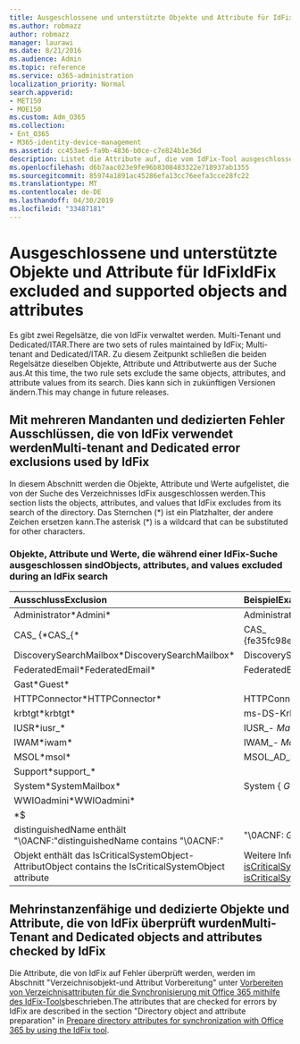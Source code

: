 ```yaml
---
title: Ausgeschlossene und unterstützte Objekte und Attribute für IdFix
ms.author: robmazz
author: robmazz
manager: laurawi
ms.date: 8/21/2016
ms.audience: Admin
ms.topic: reference
ms.service: o365-administration
localization_priority: Normal
search.appverid:
- MET150
- MOE150
ms.custom: Adm_O365
ms.collection:
- Ent_O365
- M365-identity-device-management
ms.assetid: cc453ae5-fa9b-4836-b0ce-c7e824b1e36d
description: Listet die Attribute auf, die vom IdFix-Tool ausgeschlossen und unterstützt werden.
ms.openlocfilehash: d6b7aac023e9fe96b8308483322e718937ab1355
ms.sourcegitcommit: 85974a1891ac45286efa13cc76eefa3cce28fc22
ms.translationtype: MT
ms.contentlocale: de-DE
ms.lasthandoff: 04/30/2019
ms.locfileid: "33487181"
---
```

# <a name="idfix-excluded-and-supported-objects-and-attributes"></a><span data-ttu-id="58c5d-103">Ausgeschlossene und unterstützte Objekte und Attribute für IdFix</span><span class="sxs-lookup"><span data-stu-id="58c5d-103">IdFix excluded and supported objects and attributes</span></span>
<span data-ttu-id="58c5d-104">Es gibt zwei Regelsätze, die von IdFix verwaltet werden. Multi-Tenant und Dedicated/ITAR.</span><span class="sxs-lookup"><span data-stu-id="58c5d-104">There are two sets of rules maintained by IdFix; Multi-tenant and Dedicated/ITAR.</span></span> <span data-ttu-id="58c5d-105">Zu diesem Zeitpunkt schließen die beiden Regelsätze dieselben Objekte, Attribute und Attributwerte aus der Suche aus.</span><span class="sxs-lookup"><span data-stu-id="58c5d-105">At this time, the two rule sets exclude the same objects, attributes, and attribute values from its search.</span></span> <span data-ttu-id="58c5d-106">Dies kann sich in zukünftigen Versionen ändern.</span><span class="sxs-lookup"><span data-stu-id="58c5d-106">This may change in future releases.</span></span>
  
## <a name="multi-tenant-and-dedicated-error-exclusions-used-by-idfix"></a><span data-ttu-id="58c5d-107">Mit mehreren Mandanten und dedizierten Fehler Ausschlüssen, die von IdFix verwendet werden</span><span class="sxs-lookup"><span data-stu-id="58c5d-107">Multi-tenant and Dedicated error exclusions used by IdFix</span></span>
<span data-ttu-id="58c5d-108">In diesem Abschnitt werden die Objekte, Attribute und Werte aufgelistet, die von der Suche des Verzeichnisses IdFix ausgeschlossen werden.</span><span class="sxs-lookup"><span data-stu-id="58c5d-108">This section lists the objects, attributes, and values that IdFix excludes from its search of the directory.</span></span> <span data-ttu-id="58c5d-109">Das Sternchen (\*) ist ein Platzhalter, der andere Zeichen ersetzen kann.</span><span class="sxs-lookup"><span data-stu-id="58c5d-109">The asterisk (\*) is a wildcard that can be substituted for other characters.</span></span>
  
### <a name="objects-attributes-and-values-excluded-during-an-idfix-search"></a><span data-ttu-id="58c5d-110">Objekte, Attribute und Werte, die während einer IdFix-Suche ausgeschlossen sind</span><span class="sxs-lookup"><span data-stu-id="58c5d-110">Objects, attributes, and values excluded during an IdFix search</span></span>

|<span data-ttu-id="58c5d-111">**Ausschluss**</span><span class="sxs-lookup"><span data-stu-id="58c5d-111">**Exclusion**</span></span>|<span data-ttu-id="58c5d-112">**Beispiel**</span><span class="sxs-lookup"><span data-stu-id="58c5d-112">**Example**</span></span>|
|:-----|:-----|
|<span data-ttu-id="58c5d-113">Administrator\*</span><span class="sxs-lookup"><span data-stu-id="58c5d-113">Admini\*</span></span> |<span data-ttu-id="58c5d-114">Administrator</span><span class="sxs-lookup"><span data-stu-id="58c5d-114">Administrator</span></span> |
|<span data-ttu-id="58c5d-115">CAS_ {\*</span><span class="sxs-lookup"><span data-stu-id="58c5d-115">CAS_{\*</span></span>  |<span data-ttu-id="58c5d-116">CAS_ {fe35fc98e69e4d08}</span><span class="sxs-lookup"><span data-stu-id="58c5d-116">CAS_{fe35fc98e69e4d08}</span></span> |
|<span data-ttu-id="58c5d-117">DiscoverySearchMailbox\*</span><span class="sxs-lookup"><span data-stu-id="58c5d-117">DiscoverySearchMailbox\*</span></span>  |<span data-ttu-id="58c5d-118">DiscoverySearchMailbox</span><span class="sxs-lookup"><span data-stu-id="58c5d-118">DiscoverySearchMailbox</span></span>  |
|<span data-ttu-id="58c5d-119">FederatedEmail\*</span><span class="sxs-lookup"><span data-stu-id="58c5d-119">FederatedEmail\*</span></span> |<span data-ttu-id="58c5d-120">FederatedEmail.</span><span class="sxs-lookup"><span data-stu-id="58c5d-120">FederatedEmail.</span></span> <span data-ttu-id="58c5d-121">*GUID*</span><span class="sxs-lookup"><span data-stu-id="58c5d-121">*GUID*</span></span> |
|<span data-ttu-id="58c5d-122">Gast\*</span><span class="sxs-lookup"><span data-stu-id="58c5d-122">Guest\*</span></span> ||
|<span data-ttu-id="58c5d-123">HTTPConnector\*</span><span class="sxs-lookup"><span data-stu-id="58c5d-123">HTTPConnector\*</span></span>  |<span data-ttu-id="58c5d-124">HTTPConnector</span><span class="sxs-lookup"><span data-stu-id="58c5d-124">HTTPConnector</span></span> |
|<span data-ttu-id="58c5d-125">krbtgt\*</span><span class="sxs-lookup"><span data-stu-id="58c5d-125">krbtgt\*</span></span> |<span data-ttu-id="58c5d-126">ms-DS-KrbTgt-Link</span><span class="sxs-lookup"><span data-stu-id="58c5d-126">ms-DS-KrbTgt-Link</span></span> |
|<span data-ttu-id="58c5d-127">IUSR\*</span><span class="sxs-lookup"><span data-stu-id="58c5d-127">iusr_\*</span></span> |<span data-ttu-id="58c5d-128">IUSR_- *MachineName*</span><span class="sxs-lookup"><span data-stu-id="58c5d-128">iusr_ *machinename*</span></span> |
|<span data-ttu-id="58c5d-129">IWAM\*</span><span class="sxs-lookup"><span data-stu-id="58c5d-129">iwam\*</span></span>  |<span data-ttu-id="58c5d-130">IWAM_- *MachineName*</span><span class="sxs-lookup"><span data-stu-id="58c5d-130">IWAM_ *machinename*</span></span> |
|<span data-ttu-id="58c5d-131">MSOL\*</span><span class="sxs-lookup"><span data-stu-id="58c5d-131">msol\*</span></span> |<span data-ttu-id="58c5d-132">MSOL_AD_SYNC</span><span class="sxs-lookup"><span data-stu-id="58c5d-132">MSOL_AD_SYNC</span></span> |
|<span data-ttu-id="58c5d-133">Support\*</span><span class="sxs-lookup"><span data-stu-id="58c5d-133">support_\*</span></span> ||
|<span data-ttu-id="58c5d-134">System\*</span><span class="sxs-lookup"><span data-stu-id="58c5d-134">SystemMailbox\*</span></span> |<span data-ttu-id="58c5d-135">System { *GUID* }</span><span class="sxs-lookup"><span data-stu-id="58c5d-135">Systemmailbox{ *GUID*  }</span></span>|
|<span data-ttu-id="58c5d-136">WWIOadmini\*</span><span class="sxs-lookup"><span data-stu-id="58c5d-136">WWIOadmini\*</span></span>  ||
|\*$ ||
|<span data-ttu-id="58c5d-137">distinguishedName enthält "\0ACNF:"</span><span class="sxs-lookup"><span data-stu-id="58c5d-137">distinguishedName contains "\0ACNF:"</span></span>|<span data-ttu-id="58c5d-138">"\0ACNF: *GUID* "</span><span class="sxs-lookup"><span data-stu-id="58c5d-138">"\0ACNF: *GUID*  "</span></span> |
|<span data-ttu-id="58c5d-139">Objekt enthält das IsCriticalSystemObject-Attribut</span><span class="sxs-lookup"><span data-stu-id="58c5d-139">Object contains the IsCriticalSystemObject attribute</span></span> |<span data-ttu-id="58c5d-140">Weitere Informationen finden Sie unter [Attribut isCriticalSystemObject](https://go.microsoft.com/fwlink/p/?LinkId=401169).</span><span class="sxs-lookup"><span data-stu-id="58c5d-140">See [Attribute isCriticalSystemObject](https://go.microsoft.com/fwlink/p/?LinkId=401169).</span></span> |
   
## <a name="multi-tenant-and-dedicated-objects-and-attributes-checked-by-idfix"></a><span data-ttu-id="58c5d-141">Mehrinstanzenfähige und dedizierte Objekte und Attribute, die von IdFix überprüft wurden</span><span class="sxs-lookup"><span data-stu-id="58c5d-141">Multi-Tenant and Dedicated objects and attributes checked by IdFix</span></span>
<span data-ttu-id="58c5d-142">Die Attribute, die von IdFix auf Fehler überprüft werden, werden im Abschnitt "Verzeichnisobjekt-und Attribut Vorbereitung" unter [Vorbereiten von Verzeichnisattributen für die Synchronisierung mit Office 365 mithilfe des IdFix-Tools](prepare-directory-attributes-for-synch-with-idfix.md)beschrieben.</span><span class="sxs-lookup"><span data-stu-id="58c5d-142">The attributes that are checked for errors by IdFix are described in the section "Directory object and attribute preparation" in [Prepare directory attributes for synchronization with Office 365 by using the IdFix tool](prepare-directory-attributes-for-synch-with-idfix.md).</span></span>
  


